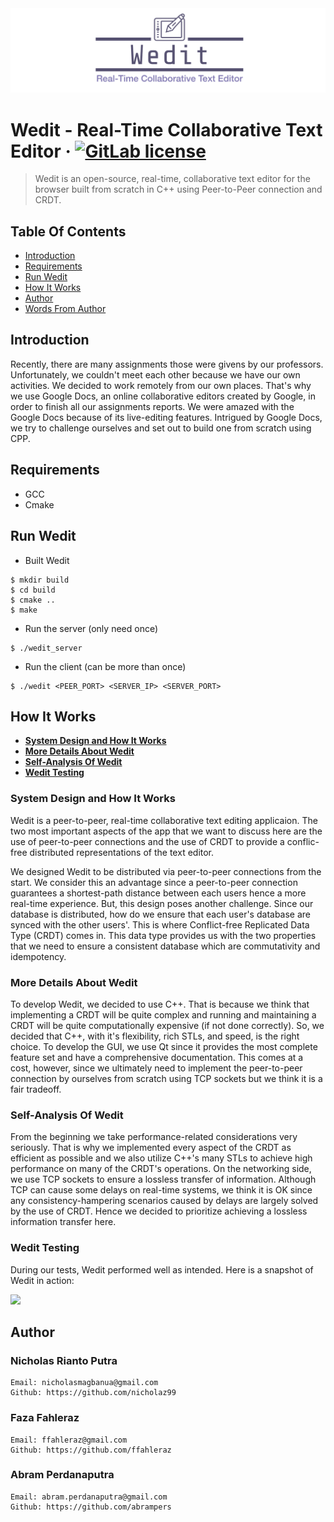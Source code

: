 <img src="logo.png">

Wedit - Real-Time Collaborative Text Editor
&middot;
[![GitLab license](https://img.shields.io/github/license/Day8/re-frame.svg)](LICENSE)
=====
> Wedit is an open-source, real-time, collaborative text editor for the browser built from scratch in C++ using Peer-to-Peer connection and CRDT.

## Table Of Contents
- [Introduction](#introduction)
- [Requirements](#requirements)
- [Run Wedit](#run-wedit)
- [How It Works](#how-it-works)
- [Author](#author)
- [Words From Author](#words-from-author)

## Introduction
Recently, there are many assignments those were givens by our professors. Unfortunately, we couldn't meet each other because we have our own activities. We decided to work remotely from our own places. That's why we use Google Docs, an online collaborative editors created by Google, in order to finish all our assignments reports. We were amazed with the Google Docs because of its live-editing features. Intrigued by Google Docs, we try to challenge ourselves and set out to build one from scratch using CPP.

## Requirements
* GCC
* Cmake

## Run Wedit
- Built Wedit
```
$ mkdir build
$ cd build
$ cmake ..
$ make
```

- Run the server (only need once)
```
$ ./wedit_server
```

- Run the client (can be more than once)
```
$ ./wedit <PEER_PORT> <SERVER_IP> <SERVER_PORT>
```

## How It Works
- [**System Design and How It Works**](#system-design-and-how-it-works)
- [**More Details About Wedit**](#more-details-about-wedit)
- [**Self-Analysis Of Wedit**](#self-analysis-of-wedit)
- [**Wedit Testing**](#wedit-testing)

### System Design and How It Works
Wedit is a peer-to-peer, real-time collaborative text editing applicaion. The two most important aspects of the app that we want to discuss here are the use of peer-to-peer connections and the use of CRDT to provide a conflic-free distributed representations of the text editor.

We designed Wedit to be distributed via peer-to-peer connections from the start. We consider this an advantage since a peer-to-peer connection guarantees a shortest-path distance between each users hence a more real-time experience. But, this design poses another challenge. Since our database is distributed, how do we ensure that each user's database are synced with the other users'. This is where Conflict-free Replicated Data Type (CRDT) comes in. This data type provides us with the two properties that we need to ensure a consistent database which are commutativity and idempotency.

### More Details About Wedit
To develop Wedit, we decided to use C++. That is because we think that implementing a CRDT will be quite complex and running and maintaining a CRDT will be quite computationally expensive (if not done correctly). So, we decided that C++, with it's flexibility, rich STLs, and speed, is the right choice. To develop the GUI, we use Qt since it provides the most complete feature set and have a comprehensive documentation. This comes at a cost, however, since we ultimately need to implement the peer-to-peer connection by ourselves from scratch using TCP sockets but we think it is a fair tradeoff.

### Self-Analysis Of Wedit
From the beginning we take performance-related considerations very seriously. That is why we implemented every aspect of the CRDT as efficient as possible and we also utilize C++'s many STLs to achieve high performance on many of the CRDT's operations. On the networking side, we use TCP sockets to ensure a lossless transfer of information. Although TCP can cause some delays on real-time systems, we think it is OK since any consistency-hampering scenarios caused by delays are largely solved by the use of CRDT. Hence we decided to prioritize achieving a lossless information transfer here.

### Wedit Testing
During our tests, Wedit performed well as intended. Here is a snapshot of Wedit in action:

![](demo.gif)

## Author
### Nicholas Rianto Putra
```
Email: nicholasmagbanua@gmail.com
Github: https://github.com/nicholaz99
```

### Faza Fahleraz
```
Email: ffahleraz@gmail.com
Github: https://github.com/ffahleraz
```

### Abram Perdanaputra
```
Email: abram.perdanaputra@gmail.com
Github: https://github.com/abrampers
```
